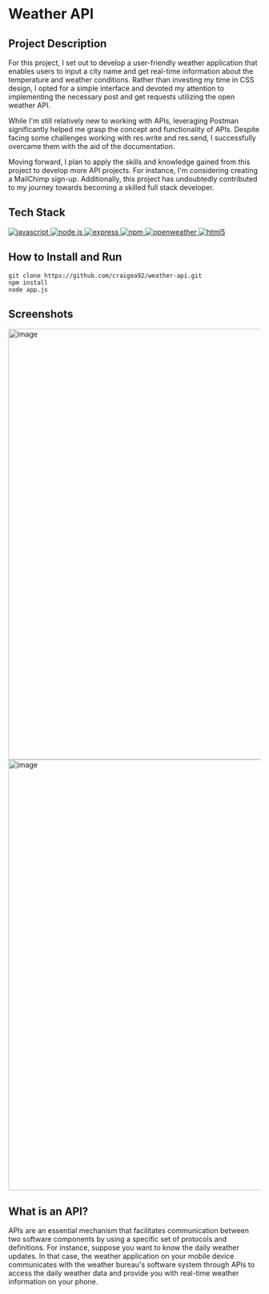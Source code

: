 # Weather API

## Project Description
For this project, I set out to develop a user-friendly weather application that enables users to input a city name and get real-time information about the temperature and weather conditions. Rather than investing my time in CSS design, I opted for a simple interface and devoted my attention to implementing the necessary post and get requests utilizing the open weather API.

While I'm still relatively new to working with APIs, leveraging Postman significantly helped me grasp the concept and functionality of APIs. Despite facing some challenges working with res.write and res.send, I successfully overcame them with the aid of the documentation.

Moving forward, I plan to apply the skills and knowledge gained from this project to develop more API projects. For instance, I'm considering creating a MailChimp sign-up. Additionally, this project has undoubtedly contributed to my journey towards becoming a skilled full stack developer.

## Tech Stack
<a href="https://www.javascript.com/"> <img src="https://icongr.am/devicon/javascript-original.svg?size=40&color=currentColor" alt="javascript"/> </a>
<a href="https://nodejs.org/en/"> <img src="https://icongr.am/devicon/nodejs-original.svg?size=40&color=currentColor" alt="node.js"/> </a>
<a href="https://expressjs.com/"> <img src="https://icongr.am/devicon/express-original-wordmark.svg?size=40&color=00ff00" alt="express"/> </a> 
<a href="https://www.npmjs.com/"> <img src="https://icongr.am/devicon/npm-original-wordmark.svg?size=40&color=currentColor" alt="npm"/> </a>
<a href="https://openweathermap.org/"> <img src="https://icongr.am/material/cloud-search.svg?size=40&color=ff8000" alt="openweather"/> </a>
<a href="https://www.w3schools.com/html/"> <img src="https://icongr.am/devicon/html5-original.svg?size=40&color=8000ff" alt="html5"/> </a> 

## How to Install and Run

```
git clone https://github.com/craigea92/weather-api.git
npm install
node app.js
```

## Screenshots
<img width="860" alt="image" src="https://user-images.githubusercontent.com/82875984/220700131-1abddc92-5182-43b8-8390-3df2701c2caf.png">
<img width="860" alt="image" src="https://user-images.githubusercontent.com/82875984/220700237-d23be442-a13d-43e7-b28c-51e97dd41631.png">

## What is an API?
APIs are an essential mechanism that facilitates communication between two software components by using a specific set of protocols and definitions. For instance, suppose you want to know the daily weather updates. In that case, the weather application on your mobile device communicates with the weather bureau's software system through APIs to access the daily weather data and provide you with real-time weather information on your phone.
